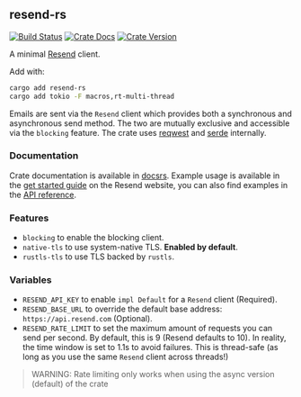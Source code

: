 ## resend-rs

[![Build Status][action-badge]][action-url]
[![Crate Docs][docs-badge]][docs-url]
[![Crate Version][crates-badge]][crates-url]

A minimal [Resend](https://resend.com) client.

Add with:

```sh
cargo add resend-rs
cargo add tokio -F macros,rt-multi-thread
```

Emails are sent via the `Resend` client which provides both a synchronous and
asynchronous send method. The two are mutually exclusive and accessible via the
`blocking` feature. The crate uses [reqwest][reqwest] and [serde][serde]
internally.

### Documentation

Crate documentation is available in [docsrs][docs-url]. Example usage is available in the
[get started guide][get-started] on the Resend website, you can also find examples in the
[API reference][resend-api-ref].

### Features

- `blocking` to enable the blocking client.
- `native-tls` to use system-native TLS. **Enabled by default**.
- `rustls-tls` to use TLS backed by `rustls`.

### Variables

- `RESEND_API_KEY` to enable `impl Default` for a `Resend` client (Required).
- `RESEND_BASE_URL` to override the default base address:
  `https://api.resend.com` (Optional).
- `RESEND_RATE_LIMIT` to set the maximum amount of requests you can send per second. By default, this is
  9 (Resend defaults to 10). In reality, the time window is set to 1.1s to avoid
  failures. This is thread-safe (as long as you use the same `Resend` client across threads!)

> <div class="warning">WARNING: Rate limiting only works when using the async version (default) of the crate</div>

[action-badge]: https://img.shields.io/github/actions/workflow/status/resend/resend-rust/ci.yml
[action-url]: https://github.com/resend/resend-rust/actions/workflows/ci.yml
[crates-badge]: https://img.shields.io/crates/v/resend-rs
[crates-url]: https://crates.io/crates/resend-rs
[docs-badge]: https://img.shields.io/docsrs/resend-rs
[docs-url]: https://docs.rs/resend-rs
[reqwest]: https://github.com/seanmonstar/reqwest
[serde]: https://github.com/serde-rs/serde
[get-started]: https://resend.com/docs/send-with-rust
[resend-api-ref]: https://resend.com/api-reference
